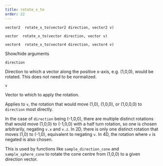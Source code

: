 ```yaml
---
title: rotate_x_to
order: 22
---
```

`vector2  rotate_x_to(vector2 direction, vector2 v)`

`vector  rotate_x_to(vector direction, vector v)`

`vector4  rotate_x_to(vector4 direction, vector4 v)`

Show/hide arguments

`direction`

Direction to which a vector along the positive x-axis, e.g. (1,0,0),
would be rotated. This does not need to be normalized.

`v`

Vector to which to apply the rotation.

Applies to `v`, the rotation that would move (1,0), (1,0,0), or (1,0,0,0) to
`direction` most directly.

In the case of `direction` being (-1,0,0), there are multiple distinct
rotations that would move (1,0,0) to (-1,0,0) with a
half turn rotation, so one is chosen arbitrarily, negating `v.x` and `v.z`.
In 2D, there is only one distinct rotation that moves (1,0) to (-1,0),
equivalent to negating `v`. In 4D, the rotation where `v` is negated
is also chosen.

This is used by functions like `sample_direction_cone` and `sample_sphere_cone`
to rotate the cone centre from (1,0,0) to a given direction vector.
